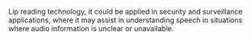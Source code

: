 
Lip reading technology, it could be applied in security and surveillance applications, where it may assist in understanding speech in situations where audio information is unclear or unavailable.
